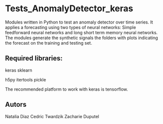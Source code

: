 # Tests_AnomalyDetector_keras

Modules written in  Python to test an anomaly detector over time series. It applies a forecasting using two types of neural networks: Simple feedforward neural networks and long short term memory neural networks. The modules generate the synthetic signals the folders with plots indicating the forecast on the training and testing set.

## Required libraries:

keras
sklearn

h5py
itertools
pickle

The recommended platform to work with keras is tensorflow. 

## Autors
Natalia Diaz
Cedric Twardzik
Zacharie Duputel 




